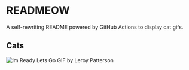 # READMEOW

A self-rewriting README powered by GitHub Actions to display cat gifs.

## Cats

![Im Ready Lets Go GIF by Leroy Patterson](https://media0.giphy.com/media/CjmvTCZf2U3p09Cn0h/200.gif?cid=9acd02dao3o9iq11zp2oysv3zl2q1lxccgele3ohokqaoo93&ep=v1_gifs_search&rid=200.gif&ct=g)
